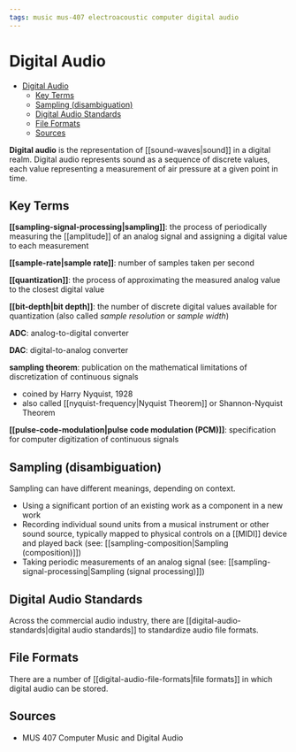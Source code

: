 ```yaml
---
tags: music mus-407 electroacoustic computer digital audio
---
```


# Digital Audio

- [Digital Audio](#digital-audio)
  - [Key Terms](#key-terms)
  - [Sampling (disambiguation)](#sampling-disambiguation)
  - [Digital Audio Standards](#digital-audio-standards)
  - [File Formats](#file-formats)
  - [Sources](#sources)

**Digital audio** is the representation of [[sound-waves|sound]] in a digital realm. Digital audio represents sound as a sequence of discrete values, each value representing a measurement of air pressure at a given point in time.

## Key Terms

**[[sampling-signal-processing|sampling]]**: the process of periodically measuring the [[amplitude]] of an analog signal and assigning a digital value to each measurement

**[[sample-rate|sample rate]]**: number of samples taken per second

**[[quantization]]**: the process of approximating the measured analog value to the closest digital value

**[[bit-depth|bit depth]]**: the number of discrete digital values available for quantization (also called _sample resolution_ or _sample width_)

**ADC**: analog-to-digital converter

**DAC**: digital-to-analog converter

**sampling theorem**: publication on the mathematical limitations of discretization of continuous signals

- coined by Harry Nyquist, 1928
- also called [[nyquist-frequency|Nyquist Theorem]] or Shannon-Nyquist Theorem

**[[pulse-code-modulation|pulse code modulation (PCM)]]**: specification for computer digitization of continuous signals

## Sampling (disambiguation)

Sampling can have different meanings, depending on context.

- Using a significant portion of an existing work as a component in a new work
- Recording individual sound units from a musical instrument or other sound source, typically mapped to physical controls on a [[MIDI]] device and played back (see: [[sampling-composition|Sampling (composition)]])
- Taking periodic measurements of an analog signal (see: [[sampling-signal-processing|Sampling (signal processing)]])

## Digital Audio Standards

Across the commercial audio industry, there are [[digital-audio-standards|digital audio standards]] to standardize audio file formats.

## File Formats

There are a number of [[digital-audio-file-formats|file formats]] in which digital audio can be stored.

## Sources

- MUS 407 Computer Music and Digital Audio
